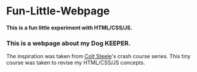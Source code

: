 # Fun-Little-Webpage

**This is a fun little experiment with HTML/CSS/JS.**

### This is a webpage about my Dog KEEPER.

The inspiration was taken from [Colt Steele](https://www.youtube.com/playlist?list=PLblA84xge2_y8F1K0wzPia9V_ULVcfg4k)'s crash course series. This tiny course was taken to revise my HTML/CSS/JS concepts.
